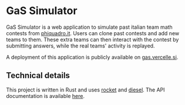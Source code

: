 # GaS Simulator

GaS Simulator is a web application to simulate past italian team math contests from [phiquadro.it](https://phiquadro.it).
Users can clone past contests and add new teams to them. These extra teams can then interact with the contest by
submitting answers, while the real teams' activity is replayed.

A deployment of this application is publicly available on [gas.vercelle.si](https://gas.vercelle.si).

## Technical details

This project is written in Rust and uses [rocket](https://rocket.rs) and [diesel](https://diesel.rs). The API documentation is available [here](https://gas.vercelle.si/apidocs/index.html).
